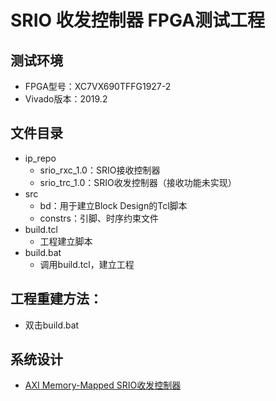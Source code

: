 # SRIO 收发控制器 FPGA测试工程
## 测试环境
 - FPGA型号：XC7VX690TFFG1927-2
 - Vivado版本：2019.2
## 文件目录
 - ip_repo
   - srio_rxc_1.0：SRIO接收控制器
   - srio_trc_1.0：SRIO收发控制器（接收功能未实现）
 - src
   - bd：用于建立Block Design的Tcl脚本
   - constrs：引脚、时序约束文件
 - build.tcl
   - 工程建立脚本
 - build.bat
   - 调用build.tcl，建立工程
## 工程重建方法：
 - 双击build.bat

## 系统设计
 - [AXI Memory-Mapped SRIO收发控制器](https://blog.csdn.net/qq_35787848/article/details/122036299)